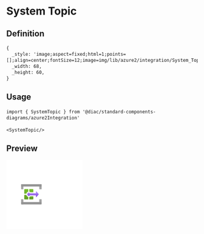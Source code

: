 # System Topic

## Definition

```
{
  _style: 'image;aspect=fixed;html=1;points=[];align=center;fontSize=12;image=img/lib/azure2/integration/System_Topic.svg;strokeColor=none;',
  _width: 68,
  _height: 60,
}
```

## Usage

```
import { SystemTopic } from '@diac/standard-components-diagrams/azure2Integration'

<SystemTopic/>
```

## Preview

<img src="./system-topic.png" width="200"/>
